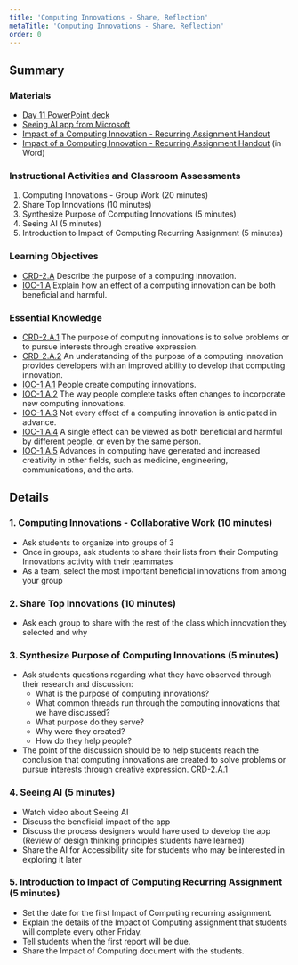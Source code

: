 ```yaml
---
title: 'Computing Innovations - Share, Reflection'
metaTitle: 'Computing Innovations - Share, Reflection'
order: 0
---
```


## Summary

### Materials

* [Day 11 PowerPoint deck](https://1drv.ms/w/s!AqsgsTyHBmRBkA4vRFCEM20mHtlF?e=y9rJsg)
* [Seeing AI app from Microsoft](https://youtu.be/bqeQByqf_f8)
* [Impact of a Computing Innovation - Recurring Assignment Handout](../impact-computing-innovation)
* [Impact of a Computing Innovation - Recurring Assignment Handout](https://1drv.ms/w/s!AqsgsTyHBmRBkANWszAEPHMdqLBT?e=bPgDlu) (in Word)

### Instructional Activities and Classroom Assessments

1. Computing Innovations - Group Work (20 minutes)
2. Share Top Innovations (10 minutes)
3. Synthesize Purpose of Computing Innovations (5 minutes)
4. Seeing AI (5 minutes)
5. Introduction to Impact of Computing Recurring Assignment (5 minutes)

### Learning Objectives 

* [CRD-2.A](https://apcentral.collegeboard.org/pdf/ap-computer-science-principles-course-and-exam-description.pdf#page=41) Describe the purpose of a computing innovation.
* [IOC-1.A](https://apcentral.collegeboard.org/pdf/ap-computer-science-principles-course-and-exam-description.pdf?course=ap-computer-science-principles#page=121) Explain how an effect of a computing innovation can be both beneficial and harmful.

### Essential Knowledge

* [CRD-2.A.1](https://apcentral.collegeboard.org/pdf/ap-computer-science-principles-course-and-exam-description.pdf#page=41) The purpose of computing innovations is to solve problems or to pursue interests through creative expression.
* [CRD-2.A.2](https://apcentral.collegeboard.org/pdf/ap-computer-science-principles-course-and-exam-description.pdf#page=41) An understanding of the purpose of a computing innovation provides developers with an improved ability to develop that computing innovation.
* [IOC-1.A.1](https://apcentral.collegeboard.org/pdf/ap-computer-science-principles-course-and-exam-description.pdf?course=ap-computer-science-principles#page=121) People create computing innovations.
* [IOC-1.A.2](https://apcentral.collegeboard.org/pdf/ap-computer-science-principles-course-and-exam-description.pdf?course=ap-computer-science-principles#page=121) The way people complete tasks often changes to incorporate new computing innovations.
* [IOC-1.A.3](https://apcentral.collegeboard.org/pdf/ap-computer-science-principles-course-and-exam-description.pdf?course=ap-computer-science-principles#page=121) Not every effect of a computing innovation is anticipated in advance.
* [IOC-1.A.4](https://apcentral.collegeboard.org/pdf/ap-computer-science-principles-course-and-exam-description.pdf?course=ap-computer-science-principles#page=121) A single effect can be viewed as both beneficial and harmful by different people, or even by the same person.
* [IOC-1.A.5](https://apcentral.collegeboard.org/pdf/ap-computer-science-principles-course-and-exam-description.pdf?course=ap-computer-science-principles#page=121) Advances in computing have generated and increased creativity in other fields, such as medicine, engineering, communications, and the arts.

## Details

### 1. Computing Innovations - Collaborative Work (10 minutes) 

* Ask students to organize into groups of 3
* Once in groups, ask students to share their lists from their Computing Innovations activity with their teammates
* As a team, select the most important beneficial innovations from among your group

### 2. Share Top Innovations (10 minutes)

* Ask each group to share with the rest of the class which innovation they selected and why

### 3. Synthesize Purpose of Computing Innovations (5 minutes)

* Ask students questions regarding what they have observed through their research and discussion:
    * What is the purpose of computing innovations?
    * What common threads run through the computing innovations that we have discussed?
    * What purpose do they serve?
    * Why were they created?
    * How do they help people?
* The point of the discussion should be to help students reach the conclusion that computing innovations are created to solve problems or pursue interests through creative expression. CRD-2.A.1

### 4. Seeing AI (5 minutes)

* Watch video about Seeing AI
* Discuss the beneficial impact of the app
* Discuss the process designers would have used to develop the app (Review of design thinking principles students have learned)
* Share the AI for Accessibility site for students who may be interested in exploring it later

### 5. Introduction to Impact of Computing Recurring Assignment (5 minutes)

* Set the date for the first Impact of Computing recurring assignment.
* Explain the details of the Impact of Computing assignment that students will complete every other Friday.
* Tell students when the first report will be due.
* Share the Impact of Computing document with the students.
